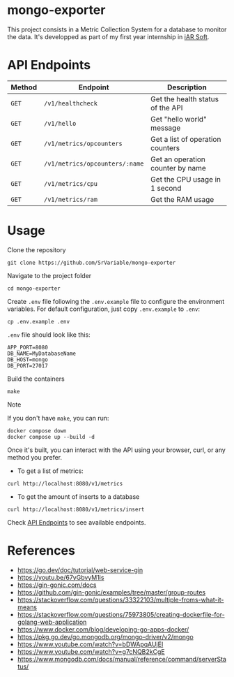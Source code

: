# mongo-exporter

This project consists in a Metric Collection System for a database to monitor
the data. It's developped as part of my first year internship in
[iAR Soft](https://www.iar-soft.com/).

# API Endpoints

|Method|Endpoint|Description|
|-|-|-|
|`GET`|`/v1/healthcheck`|Get the health status of the API|
|`GET`|`/v1/hello`|Get "hello world" message|
|`GET`|`/v1/metrics/opcounters`|Get a list of operation counters|
|`GET`|`/v1/metrics/opcounters/:name`|Get an operation counter by name|
|`GET`|`/v1/metrics/cpu`|Get the CPU usage in 1 second|
|`GET`|`/v1/metrics/ram`|Get the RAM usage|

# Usage

Clone the repository
```
git clone https://github.com/SrVariable/mongo-exporter
```

Navigate to the project folder
```
cd mongo-exporter
```

Create `.env` file following the `.env.example` file to configure the environment
variables. For default configuration, just copy `.env.example` to `.env`:
```
cp .env.example .env
```

`.env` file should look like this:
```
APP_PORT=8080
DB_NAME=MyDatabaseName
DB_HOST=mongo
DB_PORT=27017
```

Build the containers
```
make
```

> [!NOTE]
>
> If you don't have `make`, you can run:
> ```
> docker compose down
> docker compose up --build -d
> ```

Once it's built, you can interact with the API using your browser, curl, or
any method you prefer.

- To get a list of metrics:
```
curl http://localhost:8080/v1/metrics
```

- To get the amount of inserts to a database
```
curl http://localhost:8080/v1/metrics/insert
```

Check [API Endpoints](#api-endpoints) to see available endpoints.

# References

- https://go.dev/doc/tutorial/web-service-gin
- https://youtu.be/67yGbvyM1is
- https://gin-gonic.com/docs
- https://github.com/gin-gonic/examples/tree/master/group-routes
- https://stackoverflow.com/questions/33322103/multiple-froms-what-it-means
- https://stackoverflow.com/questions/75973805/creating-dockerfile-for-golang-web-application
- https://www.docker.com/blog/developing-go-apps-docker/
- https://pkg.go.dev/go.mongodb.org/mongo-driver/v2/mongo
- https://www.youtube.com/watch?v=bDWApqAUjEI
- https://www.youtube.com/watch?v=g7cNQB2kCgE
- https://www.mongodb.com/docs/manual/reference/command/serverStatus/
